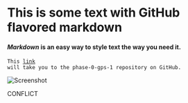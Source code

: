 # **This is some text with GitHub flavored markdown**

#### *Markdown* is an easy way to style text the way you need it.

<code>This <a href=https://github.com/cpcamp2/phase-0-gps-1>link</a> will take you to the phase-0-gps-1 repository on GitHub.</code>

![Screenshot](phase-0-gps-1/GPS_1.1.png)

CONFLICT